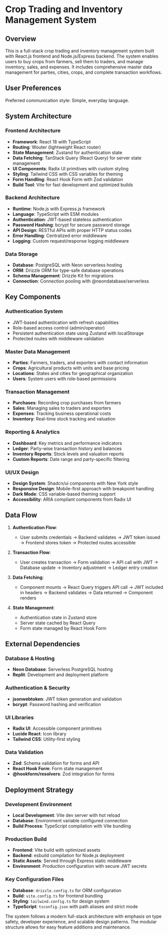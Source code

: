# Crop Trading and Inventory Management System

## Overview

This is a full-stack crop trading and inventory management system built with React.js frontend and Node.js/Express backend. The system enables users to buy crops from farmers, sell them to traders, and manage inventory, sales, and expenses. It includes comprehensive master data management for parties, cities, crops, and complete transaction workflows.

## User Preferences

Preferred communication style: Simple, everyday language.

## System Architecture

### Frontend Architecture
- **Framework**: React 18 with TypeScript
- **Routing**: Wouter (lightweight React router)
- **State Management**: Zustand for authentication state
- **Data Fetching**: TanStack Query (React Query) for server state management
- **UI Components**: Radix UI primitives with custom styling
- **Styling**: Tailwind CSS with CSS variables for theming
- **Form Handling**: React Hook Form with Zod validation
- **Build Tool**: Vite for fast development and optimized builds

### Backend Architecture
- **Runtime**: Node.js with Express.js framework
- **Language**: TypeScript with ESM modules
- **Authentication**: JWT-based stateless authentication
- **Password Hashing**: bcrypt for secure password storage
- **API Design**: RESTful APIs with proper HTTP status codes
- **Error Handling**: Centralized error middleware
- **Logging**: Custom request/response logging middleware

### Data Storage
- **Database**: PostgreSQL with Neon serverless hosting
- **ORM**: Drizzle ORM for type-safe database operations
- **Schema Management**: Drizzle Kit for migrations
- **Connection**: Connection pooling with @neondatabase/serverless

## Key Components

### Authentication System
- JWT-based authentication with refresh capabilities
- Role-based access control (admin/operator)
- Persistent authentication state using Zustand with localStorage
- Protected routes with middleware validation

### Master Data Management
- **Parties**: Farmers, traders, and exporters with contact information
- **Crops**: Agricultural products with units and base pricing
- **Locations**: States and cities for geographical organization
- **Users**: System users with role-based permissions

### Transaction Management
- **Purchases**: Recording crop purchases from farmers
- **Sales**: Managing sales to traders and exporters
- **Expenses**: Tracking business operational costs
- **Inventory**: Real-time stock tracking and valuation

### Reporting & Analytics
- **Dashboard**: Key metrics and performance indicators
- **Ledger**: Party-wise transaction history and balances
- **Inventory Reports**: Stock levels and valuation reports
- **Custom Reports**: Date range and party-specific filtering

### UI/UX Design
- **Design System**: Shadcn/ui components with New York style
- **Responsive Design**: Mobile-first approach with breakpoint handling
- **Dark Mode**: CSS variable-based theming support
- **Accessibility**: ARIA compliant components from Radix UI

## Data Flow

1. **Authentication Flow**:
   - User submits credentials → Backend validates → JWT token issued → Frontend stores token → Protected routes accessible

2. **Transaction Flow**:
   - User creates transaction → Form validation → API call with JWT → Database update → Inventory adjustment → Ledger entry creation

3. **Data Fetching**:
   - Component mounts → React Query triggers API call → JWT included in headers → Backend validates → Data returned → Component renders

4. **State Management**:
   - Authentication state in Zustand store
   - Server state cached by React Query
   - Form state managed by React Hook Form

## External Dependencies

### Database & Hosting
- **Neon Database**: Serverless PostgreSQL hosting
- **Replit**: Development and deployment platform

### Authentication & Security
- **jsonwebtoken**: JWT token generation and validation
- **bcrypt**: Password hashing and verification

### UI Libraries
- **Radix UI**: Accessible component primitives
- **Lucide React**: Icon library
- **Tailwind CSS**: Utility-first styling

### Data Validation
- **Zod**: Schema validation for forms and API
- **React Hook Form**: Form state management
- **@hookform/resolvers**: Zod integration for forms

## Deployment Strategy

### Development Environment
- **Local Development**: Vite dev server with hot reload
- **Database**: Environment variable configured connection
- **Build Process**: TypeScript compilation with Vite bundling

### Production Build
- **Frontend**: Vite build with optimized assets
- **Backend**: esbuild compilation for Node.js deployment
- **Static Assets**: Served through Express static middleware
- **Environment**: Production configuration with secure JWT secrets

### Key Configuration Files
- **Database**: `drizzle.config.ts` for ORM configuration
- **Build**: `vite.config.ts` for frontend bundling
- **Styling**: `tailwind.config.ts` for design system
- **TypeScript**: `tsconfig.json` with path aliases and strict mode

The system follows a modern full-stack architecture with emphasis on type safety, developer experience, and scalable design patterns. The modular structure allows for easy feature additions and maintenance.